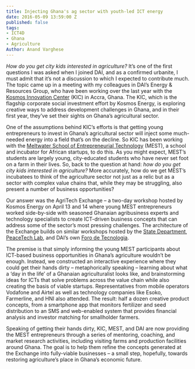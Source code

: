 ```yaml
---
title: Injecting Ghana's ag sector with youth-led ICT energy
date: 2016-05-09 13:59:00 Z
published: false
tags:
- ICT4D
- Ghana
- Agriculture
Author: Anand Varghese
---
```


*How do you get city kids interested in agriculture?* It’s one of the first questions I was asked when I joined DAI, and as a confirmed urbanite, I must admit that it’s not a discussion to which I expected to contribute much. The topic came up in a meeting with my colleagues in DAI’s Energy & Resources Group, who have been working over the last year with the [Kosmos Innovation Center](http://www.kosmosinnovationcenter.com/) (KIC) in Accra, Ghana. The KIC, which is the flagship corporate social investment effort by Kosmos Energy, is exploring creative ways to address development challenges in Ghana, and in their first year, they’ve set their sights on Ghana’s agricultural sector. 

One of the assumptions behind KIC’s efforts is that getting young entrepreneurs to invest in Ghana’s agricultural sector will inject some much-needed energy into a field that’s on the decline. So KIC has been working with the [Meltwater School of Entrepreneurial Technology](http://meltwater.org/) (MEST), a school and incubator for African startups, to do this. As you might expect, MEST’s students are largely young, city-educated students who have never set foot on a farm in their lives. So, back to the question at hand: *how do you get city kids interested in agriculture?*  More accurately, how do we get MEST’s incubatees to think of the agriculture sector not just as a relic but as a sector with complex value chains that, while they may be struggling, also present a number of business opportunities? 

Our answer was the AgriTech Exchange – a two-day workshop hosted by Kosmos Energy on April 13 and 14 where young MEST entrepreneurs worked side-by-side with seasoned Ghanaian agribusiness experts and technology specialists to create ICT-driven business concepts that can address some of the sector’s most pressing challenges. The architecture of the Exchange builds on similar workshops hosted by the [State Department](http://techcampglobal.org/), [PeaceTech Lab](http://www.peacetechlab.org/technology/ptx/), and DAI’s own [Foro de Tecnologia](http://dai-global-digital.com/2016/04/18/climate-change-and-technology-preparing-to-hack-the-problem.html). 

The premise is that simply informing the young MEST participants about ICT-based business opportunities in Ghana’s agriculture wouldn’t be enough.  Instead, we constructed an interactive experience where they could get their hands dirty – metaphorically speaking – learning about what a ‘day in the life’ of a Ghanaian agriculturalist looks like, and brainstorming ideas for ICTs that solve problems across the value chain while also creating the basis of viable startups. Representatives from mobile operators Vodafone and Airtel as well as technology companies like Esoko, Farmerline, and HNI also attended. The result: half a dozen creative product concepts, from a smartphone app that monitors fertilizer and seed distribution to an SMS and web-enabled system that provides financial analysis and investor matching for smallholder farmers. 

Speaking of getting their hands dirty, KIC, MEST, and DAI are now providing the MEST entrepreneurs through a series of mentoring, coaching, and market research activities, including visiting farms and production facilities around Ghana. The goal is to help them refine the concepts generated at the Exchange into fully-viable businesses – a small step, hopefully, towards restoring agriculture’s place in Ghana’s economic future. 